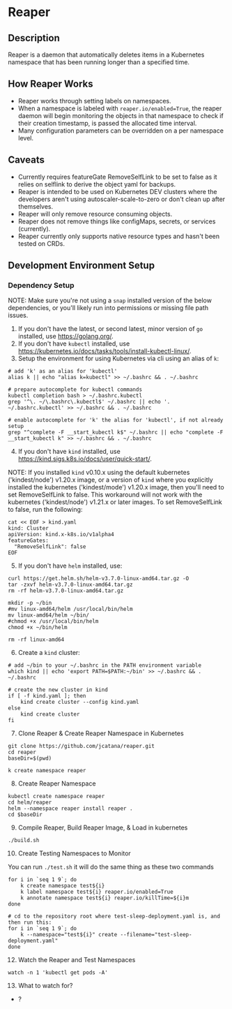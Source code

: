 # Reaper

## Description

Reaper is a daemon that automatically deletes items in a Kubernetes namespace that has been running longer than a specified time.

## How Reaper Works

- Reaper works through setting labels on namespaces.
- When a namespace is labeled with `reaper.io/enabled=True`, the reaper daemon will begin monitoring the objects in that namespace to check if their creation timestamp, is passed the allocated time interval.
- Many configuration parameters can be overridden on a per namespace level.

## Caveats

- Currently requires featureGate RemoveSelfLink to be set to false as it relies on selflink to derive the object yaml for backups.
- Reaper is intended to be used on Kubernetes DEV clusters where the developers aren't using autoscaler-scale-to-zero or don't clean up after themselves.
- Reaper will only remove resource consuming objects.
- Reaper does not remove things like configMaps, secrets, or services (currently).
- Reaper currently only supports native resource types and hasn't been tested on CRDs.

## Development Environment Setup

### Dependency Setup

NOTE: Make sure you're not using a `snap` installed version of the below dependencies, or you'll likely run into permissions or missing file path issues.

1. If you don't have the latest, or second latest, minor version of `go` installed, use https://golang.org/.
2. If you don't have `kubectl` installed, use https://kubernetes.io/docs/tasks/tools/install-kubectl-linux/.
3. Setup the environment for using Kubernetes via cli using an alias of `k`:

```shell
# add 'k' as an alias for 'kubectl'
alias k || echo "alias k=kubectl" >> ~/.bashrc && . ~/.bashrc
 
# prepare autocomplete for kubectl commands
kubectl completion bash > ~/.bashrc.kubectl
grep '^\. ~/\.bashrc\.kubectl$' ~/.bashrc || echo '. ~/.bashrc.kubectl' >> ~/.bashrc && . ~/.bashrc

# enable autocomplete for 'k' the alias for 'kubectl', if not already setup
grep "^complete -F __start_kubectl k$" ~/.bashrc || echo "complete -F __start_kubectl k" >> ~/.bashrc && . ~/.bashrc
```
4. If you don't have `kind` installed, use https://kind.sigs.k8s.io/docs/user/quick-start/.

NOTE: If you installed `kind` v0.10.x using the default kubernetes ('kindest/node') v1.20.x image, or a version of `kind` where you explicitly installed the kubernetes ('kindest/mode') v1.20.x image, then you'll need to set RemoveSelfLink to false. This workaround will not work with the kubernetes ('kindest/node') v1.21.x or later images. To set RemoveSelfLink to false, run the following:
   
```shell
cat << EOF > kind.yaml
kind: Cluster
apiVersion: kind.x-k8s.io/v1alpha4
featureGates:
  "RemoveSelfLink": false
EOF
```

5. If you don't have `helm` installed, use:

```shell
curl https://get.helm.sh/helm-v3.7.0-linux-amd64.tar.gz -O
tar -zxvf helm-v3.7.0-linux-amd64.tar.gz
rm -rf helm-v3.7.0-linux-amd64.tar.gz

mkdir -p ~/bin
#mv linux-amd64/helm /usr/local/bin/helm
mv linux-amd64/helm ~/bin/
#chmod +x /usr/local/bin/helm
chmod +x ~/bin/helm

rm -rf linux-amd64
```

6. Create a `kind` cluster:

```shell
# add ~/bin to your ~/.bashrc in the PATH environment variable
which kind || echo 'export PATH=$PATH:~/bin' >> ~/.bashrc && . ~/.bashrc

# create the new cluster in kind
if [ -f kind.yaml ]; then
    kind create cluster --config kind.yaml
else
    kind create cluster
fi
```

7. Clone Reaper & Create Reaper Namespace in Kubernetes

```shell
git clone https://github.com/jcatana/reaper.git
cd reaper
baseDir=$(pwd)

k create namespace reaper
```

8. Create Reaper Namespace

```shell
kubectl create namespace reaper
cd helm/reaper 
helm --namespace reaper install reaper .
cd $baseDir
```
9. Compile Reaper, Build Reaper Image, & Load in kubernetes

```shell
./build.sh
```

10. Create Testing Namespaces to Monitor

You can run `./test.sh` it will do the same thing as these two commands

```shell
for i in `seq 1 9`; do
    k create namespace test${i}
    k label namespace test${i} reaper.io/enabled=True
    k annotate namespace test${i} reaper.io/killTime=${i}m
done
```

```shell
# cd to the repository root where test-sleep-deployment.yaml is, and then run this:
for i in `seq 1 9`; do
    k --namespace="test${i}" create --filename="test-sleep-deployment.yaml"
done
```


12. Watch the Reaper and Test Namespaces
```shell
watch -n 1 'kubectl get pods -A'
```

13. What to watch for?
- ?
